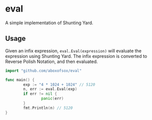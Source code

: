 # eval
A simple implementation of Shunting Yard.

## Usage
Given an infix expression, `eval.Eval(expression)` will evaluate the expression using Shunting Yard. The infix expression is converted to Reverse Polish Notation, and then evaluated.

```go
import "github.com/aboxofsox/eval"

func main() {
        exp := "4 * 1024 + 1024" // 5120
        n, err := eval.Eval(exp)
        if err != nil {
                panic(err)
        }
        fmt.Println(n) // 5120
}
```